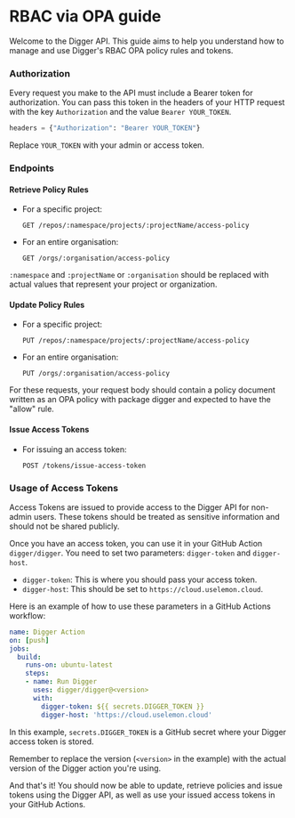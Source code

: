 # RBAC via OPA guide

Welcome to the Digger API. This guide aims to help you understand how to manage and use Digger's RBAC OPA policy rules and tokens.

### Authorization

Every request you make to the API must include a Bearer token for authorization. You can pass this token in the headers of your HTTP request with the key `Authorization` and the value `Bearer YOUR_TOKEN`.

```python
headers = {"Authorization": "Bearer YOUR_TOKEN"}
```

Replace `YOUR_TOKEN` with your admin or access token.

### Endpoints

#### Retrieve Policy Rules

*   For a specific project:

    ```http
    GET /repos/:namespace/projects/:projectName/access-policy
    ```
*   For an entire organisation:

    ```http
    GET /orgs/:organisation/access-policy
    ```

`:namespace` and `:projectName` or `:organisation` should be replaced with actual values that represent your project or organization.

#### Update Policy Rules

*   For a specific project:

    ```http
    PUT /repos/:namespace/projects/:projectName/access-policy
    ```
*   For an entire organisation:

    ```http
    PUT /orgs/:organisation/access-policy
    ```

For these requests, your request body should contain a policy document written as an OPA policy with package digger and expected to have the "allow" rule.

#### Issue Access Tokens

*   For issuing an access token:

    ```http
    POST /tokens/issue-access-token
    ```

### Usage of Access Tokens

Access Tokens are issued to provide access to the Digger API for non-admin users. These tokens should be treated as sensitive information and should not be shared publicly.

Once you have an access token, you can use it in your GitHub Action `digger/digger`. You need to set two parameters: `digger-token` and `digger-host`.

* `digger-token`: This is where you should pass your access token.
* `digger-host`: This should be set to `https://cloud.uselemon.cloud`.

Here is an example of how to use these parameters in a GitHub Actions workflow:

```yaml
name: Digger Action
on: [push]
jobs:
  build:
    runs-on: ubuntu-latest
    steps:
    - name: Run Digger
      uses: digger/digger@<version>
      with:
        digger-token: ${{ secrets.DIGGER_TOKEN }}
        digger-host: 'https://cloud.uselemon.cloud'
```

In this example, `secrets.DIGGER_TOKEN` is a GitHub secret where your Digger access token is stored.

Remember to replace the version (`<version>` in the example) with the actual version of the Digger action you're using.

And that's it! You should now be able to update, retrieve policies and issue tokens using the Digger API, as well as use your issued access tokens in your GitHub Actions.
